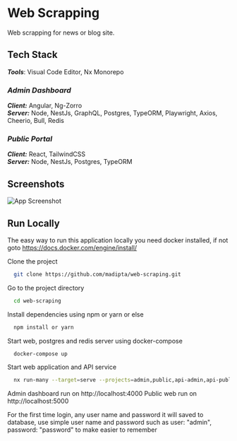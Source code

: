 
# Web Scrapping

Web scrapping for news or blog site.


## Tech Stack

***Tools***: Visual Code Editor, Nx Monorepo


### *Admin Dashboard*

***Client:*** Angular, Ng-Zorro  
***Server:*** Node, NestJs, GraphQL, Postgres, TypeORM, Playwright, Axios, Cheerio, Bull, Redis

### *Public Portal*

***Client:*** React, TailwindCSS  
***Server:*** Node, NestJs, Postgres, TypeORM


## Screenshots

![App Screenshot](https://via.placeholder.com/468x300?text=App+Screenshot+Here)

  
## Run Locally

The easy way to run this application locally you need docker installed, if not goto 
https://docs.docker.com/engine/install/

Clone the project

```bash
  git clone https://github.com/madipta/web-scraping.git
```

Go to the project directory

```bash
  cd web-scraping
```

Install dependencies using npm or yarn or else

```bash
  npm install or yarn
```

Start web, postgres and redis server using docker-compose

```bash
  docker-compose up
```

Start web application and API service
```bash
  nx run-many --target=serve --projects=admin,public,api-admin,api-public --parallel --maxParallel=4
```

Admin dashboard run on http://localhost:4000
Public web run on http://localhost:5000

For the first time login, any user name and password it will saved to database, use simple user name and password such as user: "admin", password: "password" to make easier to remember

